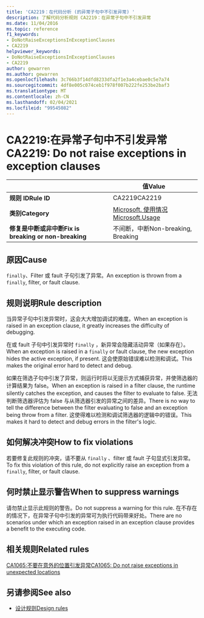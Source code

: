 ```yaml
---
title: 'CA2219：在代码分析 (的异常子句中不引发异常) '
description: 了解代码分析规则 CA2219：在异常子句中不引发异常
ms.date: 11/04/2016
ms.topic: reference
f1_keywords:
- DoNotRaiseExceptionsInExceptionClauses
- CA2219
helpviewer_keywords:
- DoNotRaiseExceptionsInExceptionClauses
- CA2219
author: gewarren
ms.author: gewarren
ms.openlocfilehash: 3c766b3f14dfd8233dfa2f1e3a4cebae0c5e7a74
ms.sourcegitcommit: 4df8e005c074ceb1f978f007b222fe253be2baf3
ms.translationtype: MT
ms.contentlocale: zh-CN
ms.lasthandoff: 02/04/2021
ms.locfileid: "99545082"
---
```

# <a name="ca2219-do-not-raise-exceptions-in-exception-clauses"></a><span data-ttu-id="eb4e3-103">CA2219:在异常子句中不引发异常</span><span class="sxs-lookup"><span data-stu-id="eb4e3-103">CA2219: Do not raise exceptions in exception clauses</span></span>

| | <span data-ttu-id="eb4e3-104">值</span><span class="sxs-lookup"><span data-stu-id="eb4e3-104">Value</span></span> |
|-|-|
| <span data-ttu-id="eb4e3-105">**规则 ID**</span><span class="sxs-lookup"><span data-stu-id="eb4e3-105">**Rule ID**</span></span> |<span data-ttu-id="eb4e3-106">CA2219</span><span class="sxs-lookup"><span data-stu-id="eb4e3-106">CA2219</span></span>|
| <span data-ttu-id="eb4e3-107">**类别**</span><span class="sxs-lookup"><span data-stu-id="eb4e3-107">**Category**</span></span> |[<span data-ttu-id="eb4e3-108">Microsoft. 使用情况</span><span class="sxs-lookup"><span data-stu-id="eb4e3-108">Microsoft.Usage</span></span>](usage-warnings.md)|
| <span data-ttu-id="eb4e3-109">**修复是中断或非中断**</span><span class="sxs-lookup"><span data-stu-id="eb4e3-109">**Fix is breaking or non-breaking**</span></span> |<span data-ttu-id="eb4e3-110">不间断，中断</span><span class="sxs-lookup"><span data-stu-id="eb4e3-110">Non-breaking, Breaking</span></span>|

## <a name="cause"></a><span data-ttu-id="eb4e3-111">原因</span><span class="sxs-lookup"><span data-stu-id="eb4e3-111">Cause</span></span>

<span data-ttu-id="eb4e3-112">`finally`、Filter 或 fault 子句引发了异常。</span><span class="sxs-lookup"><span data-stu-id="eb4e3-112">An exception is thrown from a `finally`, filter, or fault clause.</span></span>

## <a name="rule-description"></a><span data-ttu-id="eb4e3-113">规则说明</span><span class="sxs-lookup"><span data-stu-id="eb4e3-113">Rule description</span></span>

<span data-ttu-id="eb4e3-114">当异常子句中引发异常时，这会大大增加调试的难度。</span><span class="sxs-lookup"><span data-stu-id="eb4e3-114">When an exception is raised in an exception clause, it greatly increases the difficulty of debugging.</span></span>

<span data-ttu-id="eb4e3-115">在或 fault 子句中引发异常时 `finally` ，新异常会隐藏活动异常（如果存在）。</span><span class="sxs-lookup"><span data-stu-id="eb4e3-115">When an exception is raised in a `finally` or fault clause, the new exception hides the active exception, if present.</span></span> <span data-ttu-id="eb4e3-116">这会使原始错误难以检测和调试。</span><span class="sxs-lookup"><span data-stu-id="eb4e3-116">This makes the original error hard to detect and debug.</span></span>

<span data-ttu-id="eb4e3-117">如果在筛选子句中引发了异常，则运行时将以无提示方式捕获异常，并使筛选器的计算结果为 false。</span><span class="sxs-lookup"><span data-stu-id="eb4e3-117">When an exception is raised in a filter clause, the runtime silently catches the exception, and causes the filter to evaluate to false.</span></span> <span data-ttu-id="eb4e3-118">无法判断筛选器评估为 false 与从筛选器引发的异常之间的差异。</span><span class="sxs-lookup"><span data-stu-id="eb4e3-118">There is no way to tell the difference between the filter evaluating to false and an exception being throw from a filter.</span></span> <span data-ttu-id="eb4e3-119">这使得难以检测和调试筛选器的逻辑中的错误。</span><span class="sxs-lookup"><span data-stu-id="eb4e3-119">This makes it hard to detect and debug errors in the filter's logic.</span></span>

## <a name="how-to-fix-violations"></a><span data-ttu-id="eb4e3-120">如何解决冲突</span><span class="sxs-lookup"><span data-stu-id="eb4e3-120">How to fix violations</span></span>

<span data-ttu-id="eb4e3-121">若要修复此规则的冲突，请不要从 `finally` 、filter 或 fault 子句显式引发异常。</span><span class="sxs-lookup"><span data-stu-id="eb4e3-121">To fix this violation of this rule, do not explicitly raise an exception from a `finally`, filter, or fault clause.</span></span>

## <a name="when-to-suppress-warnings"></a><span data-ttu-id="eb4e3-122">何时禁止显示警告</span><span class="sxs-lookup"><span data-stu-id="eb4e3-122">When to suppress warnings</span></span>

<span data-ttu-id="eb4e3-123">请勿禁止显示此规则的警告。</span><span class="sxs-lookup"><span data-stu-id="eb4e3-123">Do not suppress a warning for this rule.</span></span> <span data-ttu-id="eb4e3-124">在不存在的情况下，在异常子句中引发的异常可为执行代码带来好处。</span><span class="sxs-lookup"><span data-stu-id="eb4e3-124">There are no scenarios under which an exception raised in an exception clause provides a benefit to the executing code.</span></span>

## <a name="related-rules"></a><span data-ttu-id="eb4e3-125">相关规则</span><span class="sxs-lookup"><span data-stu-id="eb4e3-125">Related rules</span></span>

[<span data-ttu-id="eb4e3-126">CA1065:不要在意外的位置引发异常</span><span class="sxs-lookup"><span data-stu-id="eb4e3-126">CA1065: Do not raise exceptions in unexpected locations</span></span>](ca1065.md)

## <a name="see-also"></a><span data-ttu-id="eb4e3-127">另请参阅</span><span class="sxs-lookup"><span data-stu-id="eb4e3-127">See also</span></span>

- [<span data-ttu-id="eb4e3-128">设计规则</span><span class="sxs-lookup"><span data-stu-id="eb4e3-128">Design rules</span></span>](design-warnings.md)
